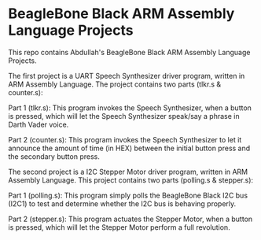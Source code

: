 # BeagleBone Black ARM Assembly Language Projects
This repo contains Abdullah's BeagleBone Black ARM Assembly Language Projects.  


The first project is a UART Speech Synthesizer driver program, written in ARM Assembly Language.  The project contains two parts (tlkr.s & counter.s):

Part 1 (tlkr.s): This program invokes the Speech Synthesizer, when a button is pressed, which will let the Speech Synthesizer speak/say a phrase in Darth Vader voice.

Part 2 (counter.s):  This program invokes the Speech Synthesizer to let it announce the amount of time (in HEX) between the initial button press and the secondary button press. 


The second project is a I2C Stepper Motor driver program, written in ARM Assembly Language.  This project contains two parts (polling.s & stepper.s):

Part 1 (polling.s): This program simply polls the BeagleBone Black I2C bus (I2C1) to test and determine whether the I2C bus is behaving properly.

Part 2 (stepper.s): This program actuates the Stepper Motor, when a button is pressed, which will let the Stepper Motor perform a full revolution.
